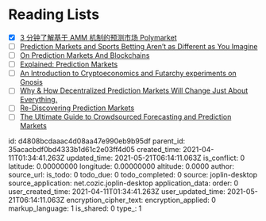 # Reading Lists

- [x] [3 分钟了解基于 AMM 机制的预测市场 Polymarket](https://www.chainnews.com/articles/863531955506.htm)
- [ ] [Prediction Markets and Sports Betting Aren’t as Different as You Imagine](https://www.sportsbettingdime.com/guides/articles/prediction-markets/)
- [ ] [On Prediction Markets And Blockchains](https://allenfarrington.medium.com/on-prediction-markets-and-blockchain-48037d12039d)
- [ ] [Explained: Prediction Markets](https://schor.medium.com/decentralized-prediction-markets-explained-d9f0425d331c)
- [ ] [An Introduction to Cryptoeconomics and Futarchy experiments on Gnosis](https://medium.com/@consensus/an-introduction-to-cryptoeconomics-and-futarchy-experiments-on-gnosis-df85220f840a)
- [ ] [Why & How Decentralized Prediction Markets Will Change Just About Everything.](https://medium.com/@ConsenSys/why-how-decentralized-prediction-markets-will-change-just-about-everything-15ff02c98f7c)
- [ ] [Re-Discovering Prediction Markets](https://blog.aeternity.com/re-discovering-prediction-markets-ac2e780bb263)
- [ ] [The Ultimate Guide to Crowdsourced Forecasting and Prediction Markets](https://www.cultivatelabs.com/prediction-markets-guide/) 

id: d4808bcdaaac4d08aa47e990eb9b95df
parent_id: 35acacbdf0bd4333b1d61c2e03ff4d05
created_time: 2021-04-11T01:34:41.263Z
updated_time: 2021-05-21T06:14:11.063Z
is_conflict: 0
latitude: 0.00000000
longitude: 0.00000000
altitude: 0.0000
author: 
source_url: 
is_todo: 0
todo_due: 0
todo_completed: 0
source: joplin-desktop
source_application: net.cozic.joplin-desktop
application_data: 
order: 0
user_created_time: 2021-04-11T01:34:41.263Z
user_updated_time: 2021-05-21T06:14:11.063Z
encryption_cipher_text: 
encryption_applied: 0
markup_language: 1
is_shared: 0
type_: 1